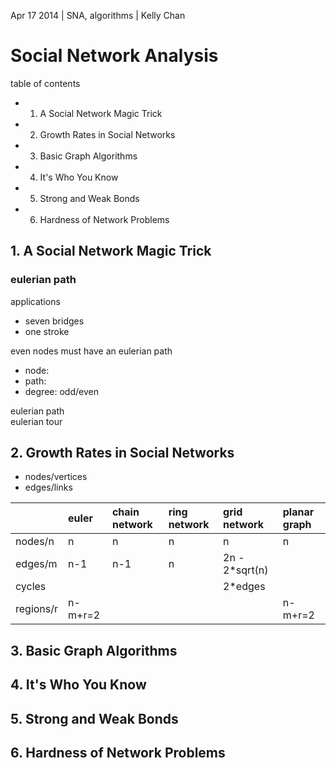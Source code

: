 Apr 17 2014 | SNA, algorithms | Kelly Chan
# Social Network Analysis

table of contents
- 1. A Social Network Magic Trick
- 2. Growth Rates in Social Networks
- 3. Basic Graph Algorithms
- 4. It's Who You Know
- 5. Strong and Weak Bonds
- 6. Hardness of Network Problems

## 1. A Social Network Magic Trick

### eulerian path

applications
- seven bridges
- one stroke

even nodes must have an eulerian path
- node:
- path: 
- degree: odd/even

eulerian path  
eulerian tour  

## 2. Growth Rates in Social Networks

- nodes/vertices
- edges/links

|           | euler   | chain network | ring network | grid network   | planar graph |
|:----------|:--------|:--------------|:-------------|:---------------|:-------------|
| nodes/n   | n       | n             | n            | n              | n            |
| edges/m   | n-1     | n-1           | n            | 2n - 2*sqrt(n) |              |
| cycles    |         |               |              | 2*edges        |              |
| regions/r | n-m+r=2 |               |              |                | n-m+r=2      |


## 3. Basic Graph Algorithms
## 4. It's Who You Know
## 5. Strong and Weak Bonds
## 6. Hardness of Network Problems
